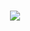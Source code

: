 <h1 align = "center">
<img src = "https://readme-typing-svg.herokuapp.com?color=F7F7F7&background=FF8D20&center=true&vCenter=true&height=60&lines=Hi+there+!!+I+am+Gokul+Sai.)](https://git.io/typing-svg" >
</h1>
